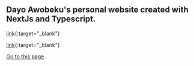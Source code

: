 ## Dayo Awobeku's personal website created with NextJs and Typescript.

[link](https://dayoawobeku.com){:target="_blank"}

[link](https://dayoawobeku.com){:target="_blank"}

[Go to this page](https://dayoawobeku.com/?target=_blank)
